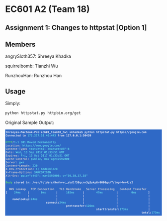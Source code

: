 # EC601 A2 (Team 18)

## Assignment 1: Changes to httpstat [Option 1]

## Members
angrySloth357: Shreeya Khadka  
 
squirrelbomb: Tianzhi Wu  

RunzhouHan: Runzhou Han

## Usage

Simply:

```bash
python httpstat.py httpbin.org/get
```

Original Sample Output:

![screenshot](day0.png)


